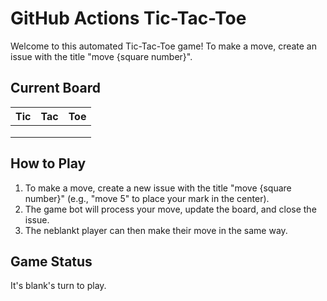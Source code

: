 # GitHub Actions Tic-Tac-Toe

Welcome to this automated Tic-Tac-Toe game! To make a move, create an issue with the title "move {square number}".

## Current Board

| Tic | Tac | Toe |
|--|--|--|
| | | |
| | | |
| | | |
## How to Play

1. To make a move, create a new issue with the title "move {square number}" (e.g., "move 5" to place your mark in the center).
2. The game bot will process your move, update the board, and close the issue.
3. The neblankt player can then make their move in the same way.

## Game Status

It's blank's turn to play.
